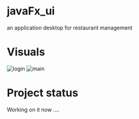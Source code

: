 # javaFx_ui
an application desktop for restaurant management
# Visuals
![login](https://user-images.githubusercontent.com/43831107/63390212-330d2e00-c3a6-11e9-9306-f0aa944e41e7.PNG)
![main](https://user-images.githubusercontent.com/43831107/63298001-8447ef80-c2ca-11e9-9f06-71e4dbcc2491.PNG)
# Project status
Working on it now ....
